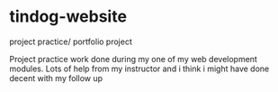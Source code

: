 # tindog-website
project practice/ portfolio project

Project practice work done during my one of my web development modules.
Lots of help from my instructor and i think i might have done decent with my follow up
